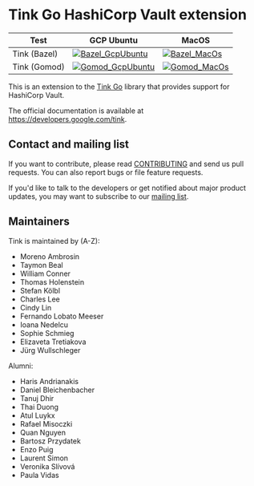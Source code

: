 # Tink Go HashiCorp Vault extension

<!-- GCP Ubuntu --->

[tink_go_hcvault_bazel_badge_gcp_ubuntu]: https://storage.googleapis.com/tink-kokoro-build-badges/tink-go-hcvault-bazel-gcp-ubuntu.svg
[tink_go_hcvault_gomod_badge_gcp_ubuntu]: https://storage.googleapis.com/tink-kokoro-build-badges/tink-go-hcvault-gomod-gcp-ubuntu.svg

<!-- MacOS --->

[tink_go_hcvault_bazel_badge_macos]: https://storage.googleapis.com/tink-kokoro-build-badges/tink-go-hcvault-bazel-macos-external.svg
[tink_go_hcvault_gomod_badge_macos]: https://storage.googleapis.com/tink-kokoro-build-badges/tink-go-hcvault-gomod-macos-external.svg

**Test**     | **GCP Ubuntu**                                                 | **MacOS**
------------ | -------------------------------------------------------------- | ---------
Tink (Bazel) | [![Bazel_GcpUbuntu][tink_go_hcvault_bazel_badge_gcp_ubuntu]](#) | [![Bazel_MacOs][tink_go_hcvault_bazel_badge_macos]](#)
Tink (Gomod) | [![Gomod_GcpUbuntu][tink_go_hcvault_gomod_badge_gcp_ubuntu]](#) | [![Gomod_MacOs][tink_go_hcvault_gomod_badge_macos]](#)

This is an extension to the [Tink Go](https://github.com/tink-crypto/tink-go)
library that provides support for HashiCorp Vault.

The official documentation is available at https://developers.google.com/tink.

## Contact and mailing list

If you want to contribute, please read [CONTRIBUTING](docs/CONTRIBUTING.md) and
send us pull requests. You can also report bugs or file feature requests.

If you'd like to talk to the developers or get notified about major product
updates, you may want to subscribe to our
[mailing list](https://groups.google.com/forum/#!forum/tink-users).

## Maintainers

Tink is maintained by (A-Z):

-   Moreno Ambrosin
-   Taymon Beal
-   William Conner
-   Thomas Holenstein
-   Stefan Kölbl
-   Charles Lee
-   Cindy Lin
-   Fernando Lobato Meeser
-   Ioana Nedelcu
-   Sophie Schmieg
-   Elizaveta Tretiakova
-   Jürg Wullschleger

Alumni:

-   Haris Andrianakis
-   Daniel Bleichenbacher
-   Tanuj Dhir
-   Thai Duong
-   Atul Luykx
-   Rafael Misoczki
-   Quan Nguyen
-   Bartosz Przydatek
-   Enzo Puig
-   Laurent Simon
-   Veronika Slívová
-   Paula Vidas
